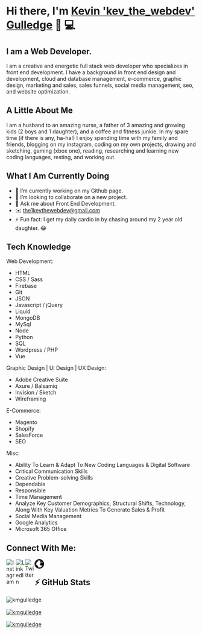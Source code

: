 # Hi there, I'm [Kevin 'kev_the_webdev' Gulledge][website] 👋 💻

## I am a Web Developer.

I am a creative and energetic full stack web developer who specializes in front end development. I have a background in front end design and development, cloud and database management, e-commerce, graphic design, marketing and sales, sales funnels, social media management, seo, and website optimization.

## A Little About Me
I am a husband to an amazing nurse, a father of 3 amazing and growing kids (2 boys and 1 daughter), and a coffee and fitness junkie. In my spare time (if there is any, ha-ha!) I enjoy spending time with my family and friends, blogging on my instagram, coding on my own projects, drawing and sketching, gaming (xbox one), reading, researching and learning new coding languages, resting, and working out.

## What I Am Currently Doing
- 🔭 I’m currently working on my Github page.
- 👯 I’m looking to collaborate on a new project.
- 💬 Ask me about Front End Development.
- ✉️ [the1kevthewebdev@gmail.com](mailto:the1kevthewebdev@gmail.com "Email Me")
- ⚡ Fun fact: I get my daily cardio in by chasing around my 2 year old daughter. :joy:

## Tech Knowledge
Web Development:
* HTML
* CSS / Sass
* Firebase
* Git
* JSON
* Javascript / jQuery
* Liquid
* MongoDB
* MySql
* Node
* Python
* SQL
* Wordpress / PHP
* Vue

Graphic Design | UI Design | UX Design:
* Adobe Creative Suite
* Axure / Balsamiq
* Invision / Sketch
* Wireframing

E-Commerce:
* Magento
* Shopify
* SalesForce
* SEO

Misc:
* Ability To Learn & Adapt To New Coding Languages & Digital Software
* Critical Communication Skills
* Creative Problem-solving Skills
* Dependable
* Responsible
* Time Management
* Analyze Key Customer Demographics, Structural Shifts, Technology, Along With Key Valuation Metrics To Generate Sales & Profit
* Social Media Management
* Google Analytics 
* Microsoft 365 Office

## Connect With Me:

[<img align="left" alt="Instagram" width="25px" color=" #ffffff !important" src="https://cdn.jsdelivr.net/npm/simple-icons@v3/icons/instagram.svg" />][instagram] 
[<img align="left" alt="LinkedIn" width="25px" src="https://cdn.jsdelivr.net/npm/simple-icons@v3/icons/linkedin.svg" />][linkedin]
[<img align="left" alt="Twitter" width="25px"  src="https://cdn.jsdelivr.net/npm/simple-icons@v3/icons/twitter.svg" />][twitter]
[<img align="left" alt="About Me" width="25px" src="https://raw.githubusercontent.com/iconic/open-iconic/master/svg/globe.svg" />][website]

<br>

## :zap: GitHub Stats

<p align="left"> <img src="https://komarev.com/ghpvc/?username=kmgulledge&label=Views&color=orange&style=plastic" alt="kmgulledge" /> </p>

<p align="left"> <a href="https://github.com/kmgulledge">
    <img align="center" src="https://github-readme-stats.vercel.app/api/top-langs/?username=kmgulledge&theme=light&hide_langs_below=1" alt="kmgulledge" />
    </a> </p>

<p align="left"><a href="https://github.com/kmgulledge">
    <img align="center" src="https://github-readme-stats.vercel.app/api?username=kmgulledge&show_icons=true&theme=light&line_height=27" alt="kmgulledge" />
    </a></p>

[instagram]: https://www.instagram.com/kev_the_webdev
[linkedin]: https://linkedin.com/kevingulledge
[twitter]: https://twitter.com/kev_the_webdev
[website]: https://www.kevingulledge.com
